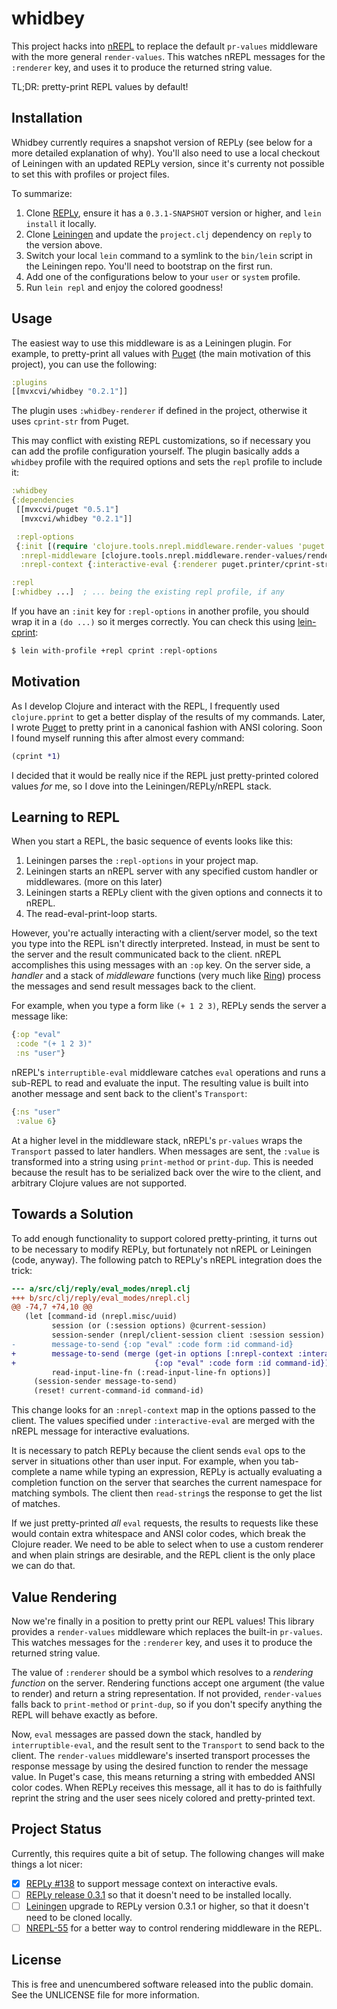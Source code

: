 whidbey
=======

This project hacks into [nREPL](https://github.com/clojure/tools.nrepl) to
replace the default `pr-values` middleware with the more general
`render-values`. This watches nREPL messages for the `:renderer` key, and uses
it to produce the returned string value.

TL;DR: pretty-print REPL values by default!

## Installation

Whidbey currently requires a snapshot version of REPLy (see below for a more
detailed explanation of why). You'll also need to use a local checkout of
Leiningen with an updated REPLy version, since it's currenty not possible to set
this with profiles or project files.

To summarize:
 1. Clone [REPLy](https://github.com/trptcolin/reply), ensure it has a `0.3.1-SNAPSHOT` version or higher, and `lein install` it locally.
 2. Clone [Leiningen](https://github.com/technomancy/leiningen) and update the `project.clj` dependency on `reply` to the version above.
 3. Switch your local `lein` command to a symlink to the `bin/lein` script in the Leiningen repo. You'll need to bootstrap on the first run.
 4. Add one of the configurations below to your `user` or `system` profile.
 5. Run `lein repl` and enjoy the colored goodness!

## Usage

The easiest way to use this middleware is as a Leiningen plugin. For example,
to pretty-print all values with [Puget](https://github.com/greglook/puget) (the
main motivation of this project), you can use the following:

```clojure
:plugins
[[mvxcvi/whidbey "0.2.1"]]
```

The plugin uses `:whidbey-renderer` if defined in the project, otherwise it uses
`cprint-str` from Puget.

This may conflict with existing REPL customizations, so if necessary you can add
the profile configuration yourself. The plugin basically adds a `whidbey`
profile with the required options and sets the `repl` profile to include it:

```clojure
:whidbey
{:dependencies
 [[mvxcvi/puget "0.5.1"]
  [mvxcvi/whidbey "0.2.1"]]

 :repl-options
 {:init [(require 'clojure.tools.nrepl.middleware.render-values 'puget.printer)]
  :nrepl-middleware [clojure.tools.nrepl.middleware.render-values/render-values]
  :nrepl-context {:interactive-eval {:renderer puget.printer/cprint-str}}}}

:repl
[:whidbey ...]  ; ... being the existing repl profile, if any
```

If you have an `:init` key for `:repl-options` in another profile, you should
wrap it in a `(do ...)` so it merges correctly. You can check this using
[lein-cprint](https://github.com/greglook/lein-cprint):

```bash
$ lein with-profile +repl cprint :repl-options
```

## Motivation

As I develop Clojure and interact with the REPL, I frequently used
`clojure.pprint` to get a better display of the results of my commands. Later, I
wrote [Puget](https://github.greglook/puget) to pretty print in a canonical
fashion with ANSI coloring. Soon I found myself running this after almost every
command:

```clojure
(cprint *1)
```

I decided that it would be really nice if the REPL just pretty-printed colored
values _for_ me, so I dove into the Leiningen/REPLy/nREPL stack.

## Learning to REPL

When you start a REPL, the basic sequence of events looks like this:

 1. Leiningen parses the `:repl-options` in your project map.
 2. Leiningen starts an nREPL server with any specified custom handler or
    middlewares. (more on this later)
 3. Leiningen starts a REPLy client with the given options and connects it to
    nREPL.
 4. The read-eval-print-loop starts.

However, you're actually interacting with a client/server model, so the text you
type into the REPL isn't directly interpreted. Instead, in must be sent to the
server and the result communicated back to the client. nREPL accomplishes this
using messages with an `:op` key. On the server side, a _handler_ and a stack of
_middleware_ functions (very much like
[Ring](https://github.com/ring-clojure/ring)) process the messages and send
result messages back to the client.

For example, when you type a form like `(+ 1 2 3)`, REPLy sends the server a
message like:

```clojure
{:op "eval"
 :code "(+ 1 2 3)"
 :ns "user"}
```

nREPL's `interruptible-eval` middleware catches `eval` operations and runs a
sub-REPL to read and evaluate the input. The resulting value is built into
another message and sent back to the client's `Transport`:

```clojure
{:ns "user"
 :value 6}
```

At a higher level in the middleware stack, nREPL's `pr-values` wraps the
`Transport` passed to later handlers. When messages are sent, the `:value` is
transformed into a string using `print-method` or `print-dup`. This is needed
because the result has to be serialized back over the wire to the client, and
arbitrary Clojure values are not supported.

## Towards a Solution

To add enough functionality to support colored pretty-printing, it turns out to
be necessary to modify REPLy, but fortunately not nREPL or Leiningen (code,
anyway). The following patch to REPLy's nREPL integration does the trick:

```diff
--- a/src/clj/reply/eval_modes/nrepl.clj
+++ b/src/clj/reply/eval_modes/nrepl.clj
@@ -74,7 +74,10 @@
   (let [command-id (nrepl.misc/uuid)
         session (or (:session options) @current-session)
         session-sender (nrepl/client-session client :session session)
-        message-to-send {:op "eval" :code form :id command-id}
+        message-to-send (merge (get-in options [:nrepl-context :interactive-eval])
+                               {:op "eval" :code form :id command-id})
         read-input-line-fn (:read-input-line-fn options)]
     (session-sender message-to-send)
     (reset! current-command-id command-id)
```

This change looks for an `:nrepl-context` map in the options passed to the
client. The values specified under `:interactive-eval` are merged with the
nREPL message for interactive evaluations.

It is necessary to patch REPLy because the client sends `eval` ops to the server
in situations other than user input. For example, when you tab-complete a name
while typing an expression, REPLy is actually evaluating a completion function
on the server that searches the current namespace for matching symbols. The
client then `read-string`s the response to get the list of matches.

If we just pretty-printed _all_ `eval` requests, the results to requests like
these would contain extra whitespace and ANSI color codes, which break the
Clojure reader. We need to be able to select when to use a custom renderer and
when plain strings are desirable, and the REPL client is the only place we can
do that.

## Value Rendering

Now we're finally in a position to pretty print our REPL values! This library
provides a `render-values` middleware which replaces the built-in `pr-values`.
This watches messages for the `:renderer` key, and uses it to produce the
returned string value.

The value of `:renderer` should be a symbol which resolves to a _rendering
function_ on the server. Rendering functions accept one argument (the value to
render) and return a string representation. If not provided, `render-values`
falls back to `print-method` or `print-dup`, so if you don't specify anything
the REPL will behave exactly as before.

Now, `eval` messages are passed down the stack, handled by `interruptible-eval`,
and the result sent to the `Transport` to send back to the client. The
`render-values` middleware's inserted transport processes the response message
by using the desired function to render the message value. In Puget's case, this
means returning a string with embedded ANSI color codes. When REPLy receives
this message, all it has to do is faithfully reprint the string and the user
sees nicely colored and pretty-printed text.

## Project Status

Currently, this requires quite a bit of setup. The following changes will make
things a lot nicer:
- [X] [REPLy #138](https://github.com/trptcolin/reply/pull/138) to support
  message context on interactive evals.
- [ ] [REPLy release 0.3.1](https://github.com/trptcolin/reply) so that it
  doesn't need to be installed locally.
- [ ] [Leiningen](https://github.com/technomancy/leiningen) upgrade to REPLy
  version 0.3.1 or higher, so that it doesn't need to be cloned locally.
- [ ] [NREPL-55](http://dev.clojure.org/jira/browse/NREPL-55) for a better way
  to control rendering middleware in the REPL.

## License

This is free and unencumbered software released into the public domain.
See the UNLICENSE file for more information.
